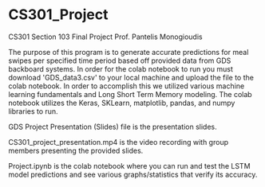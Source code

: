 # CS301_Project

CS301 Section 103 Final Project
Prof. Pantelis Monogioudis

The purpose of this program is to generate accurate predictions for meal swipes per specified time period based off provided data from GDS backboard systems.
In order for the colab notebook to run you must download 'GDS_data3.csv' to your local machine and upload the file to the colab notebook. In order to accomplish this we utilized various machine learning fundamentals and Long Short Term Memory modeling. The colab notebook utilizes the Keras, SKLearn, matplotlib, pandas, and numpy libraries to run.

GDS Project Presentation (Slides) file is the presentation slides.

CS301_project_presentation.mp4 is the video recording with group members presenting the provided slides.

Project.ipynb is the colab notebook where you can run and test the LSTM model predictions and see various graphs/statistics that verify its accuracy.
